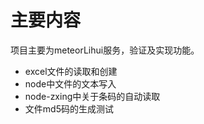 # 主要内容
项目主要为meteorLihui服务，验证及实现功能。
- excel文件的读取和创建
- node中文件的文本写入
- node-zxing中关于条码的自动读取
- 文件md5码的生成测试